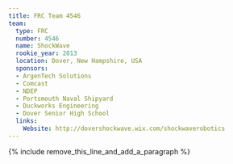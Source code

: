 ```yaml
---
title: FRC Team 4546
team:
  type: FRC
  number: 4546
  name: ShockWave
  rookie_year: 2013
  location: Dover, New Hampshire, USA
  sponsors:
  - ArgenTech Solutions
  - Comcast
  - NDEP
  - Portsmouth Naval Shipyard
  - Duckworks Engineering
  - Dover Senior High School
  links:
    Website: http://dovershockwave.wix.com/shockwaverobotics
---
```


{% include remove_this_line_and_add_a_paragraph %}